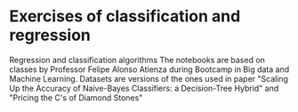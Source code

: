 # Exercises of classification and regression
Regression and classification algorithms
The notebooks are based on classes by Professor Felipe Alonso Atienza during Bootcamp in Big data and Machine Learning.
Datasets are versions of the ones used in paper "Scaling Up the Accuracy of Naive-Bayes Classifiers: a Decision-Tree Hybrid" and "Pricing the C's of Diamond Stones"
